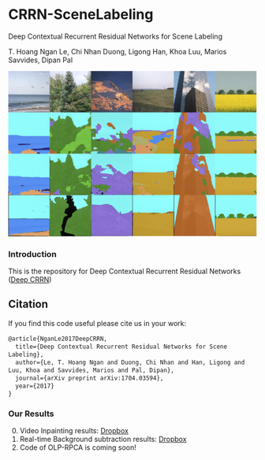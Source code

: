 # CRRN-SceneLabeling
Deep Contextual Recurrent Residual Networks for Scene Labeling

T. Hoang Ngan Le, Chi Nhan Duong, Ligong Han, Khoa Luu, Marios Savvides, Dipan Pal

![](data/SceneLabelingSamples_new.jpg)

### Introduction

This is the repository for Deep Contextual Recurrent Residual Networks ([Deep CRRN](https://arxiv.org/pdf/1704.03594))
 
## Citation

If you find this code useful please cite us in your work:

```
@article{NganLe2017DeepCRRN,
  title={Deep Contextual Recurrent Residual Networks for Scene Labeling},
  author={Le, T. Hoang Ngan and Duong, Chi Nhan and Han, Ligong and Luu, Khoa and Savvides, Marios and Pal, Dipan},
  journal={arXiv preprint arXiv:1704.03594},
  year={2017}
}
```

### Our Results

0. Video Inpainting results: [Dropbox](https://www.dropbox.com/s/w3ti8i7eg7it35n/Video_inpainting_demo.mp4?dl=0)
0. Real-time Background subtraction results: [Dropbox](https://www.dropbox.com/sh/rqneam8659js80k/AAByj0oBtX4V4D-4h_WBviXXa?dl=0)
0. Code of OLP-RPCA is coming soon!
